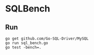 SQLBench
========

Run
---

    go get github.com/Go-SQL-Driver/MySQL
    go run sql_bench.go
    go test -bench=.